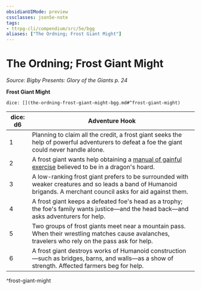 ```yaml
---
obsidianUIMode: preview
cssclasses: json5e-note
tags:
- ttrpg-cli/compendium/src/5e/bgg
aliases: ["The Ordning; Frost Giant Might"]
---
```

# The Ordning; Frost Giant Might
*Source: Bigby Presents: Glory of the Giants p. 24* 

**Frost Giant Might**

`dice: [](the-ordning-frost-giant-might-bgg.md#^frost-giant-might)`

| dice: d6 | Adventure Hook |
|----------|----------------|
| 1 | Planning to claim all the credit, a frost giant seeks the help of powerful adventurers to defeat a foe the giant could never handle alone. |
| 2 | A frost giant wants help obtaining a [manual of gainful exercise](2-Mechanics/CLI/items/manual-of-gainful-exercise-xdmg.md) believed to be in a dragon's hoard. |
| 3 | A low-ranking frost giant prefers to be surrounded with weaker creatures and so leads a band of Humanoid brigands. A merchant council asks for aid against them. |
| 4 | A frost giant keeps a defeated foe's head as a trophy; the foe's family wants justice—and the head back—and asks adventurers for help. |
| 5 | Two groups of frost giants meet near a mountain pass. When their wrestling matches cause avalanches, travelers who rely on the pass ask for help. |
| 6 | A frost giant destroys works of Humanoid construction—such as bridges, barns, and walls—as a show of strength. Affected farmers beg for help. |
^frost-giant-might